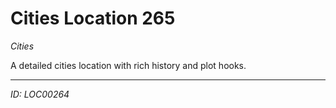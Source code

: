 # Cities Location 265

*Cities*

A detailed cities location with rich history and plot hooks.

---
*ID: LOC00264*